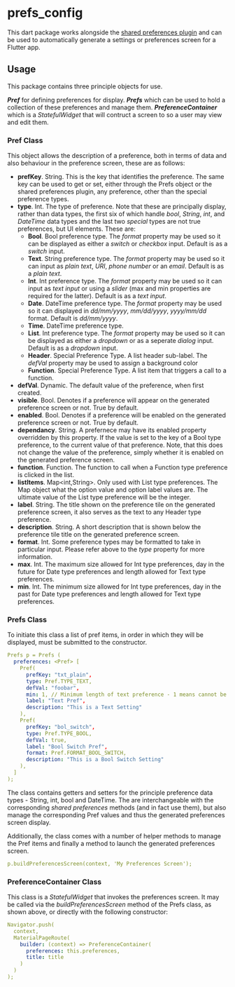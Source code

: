 # prefs_config
This dart package works alongside the [shared preferences plugin](https://pub.dartlang.org/packages/shared_preferences) and can be used to automatically generate a settings or preferences screen for a Flutter app.

<!--## Getting Started-->
<!--In your flutter project add the dependency:-->
<!--```yml-->
<!--dependencies:-->
  <!--...-->
  <!--prefs_config: ^0.8.0-->
<!--```-->
<!--You can install the package depending on your IDE or from the command line:-->
<!--```yml-->
<!--$ flutter packages get-->
<!--```-->
<!--To import it to your Dart code:-->
<!--```yml-->
<!--import 'package:prefs_config/prefs_config.dart';-->
<!--```-->
<!--For help getting started with Flutter, view the online-->
<!--[documentation](https://flutter.io/).-->

## Usage

This package contains three principle objects for use.

***Pref*** for defining preferences for display. ***Prefs*** which can be used to hold a collection of these preferences and manage them. ***PreferenceContainer*** which is a _StatefulWidget_ that will contruct a screen to so a user may view and edit them.

### Pref Class
This object allows the description of a preference, both in terms of data and also behaviour in the preference screen, these are as follows:

* **prefKey**. String. This is the key that identifies the preference. The same key can be used to get or set, either through the Prefs object or the shared preferences plugin, any preference, other than the special preference types.
* **type**. Int. The type of preference. Note that these are principally display, rather than data types, the first six of which handle _bool_, _String_, _int_, and _DateTime_ data types and the last two _special_ types are not true preferences, but UI elements. These are:
   * **Bool**. Bool preference type. The _format_ property may be used so it can be displayed as either a _switch_ or _checkbox_ input. Default is as a _switch_ input.
   * **Text**. String preference type. The _format_ property may be used so it can input as _plain text_, _URI_, _phone number_ or an _email_. Default is as a _plain text_.
   * **Int**. Int preference type. The _format_ property may be used so it can input as _text input_ or using a _slider_ (max and min properties are required for the latter). Default is as a _text input_.
   * **Date**. DateTime preference type. The _format_ property may be used so it can displayed in _dd/mm/yyyy_, _mm/dd/yyyy_, _yyyy/mm/dd_ format. Default is _dd/mm/yyyy_.
   * **Time**. DateTime preference type.
   * **List**. Int preference type. The _format_ property may be used so it can be displayed as either a _dropdown_ or as a seperate _dialog_ input. Default is as a _dropdown_ input.
   * **Header**. Special Preference Type. A list header sub-label. The _defVal_ property may be used to assign a background color
   * **Function**. Special Preference Type. A list item that triggers a call to a function.
* **defVal**. Dynamic. The default value of the preference, when first created.
* **visible**. Bool. Denotes if a preference will appear on the generated preference screen or not. True by default.
* **enabled**. Bool. Denotes if a preference will be enabled on the generated preference screen or not. True by default.
* **dependancy**. String. A prefernece may have its enabled property overridden by this property. If the value is set to the key of a Bool type preference, to the current value of that preference. Note, that this does not change the value of the preference, simply whether it is enabled on the generated preference screen.
* **function**. Function. The function to call when a Function type preference is clicked in the list.
* **listItems**. Map<int,String>. Only used with List type preferences. The Map object what the option value and option label values are. The ultimate value of the List type preference will be the integer.
* **label**. String. The title shown on the preference tile on the generated preference screen, it also serves as the text to any Header type preference.
* **description**. String. A short description that is shown below the preference tile title on the generated preference screen.
* **format**. Int. Some preference types may be formatted to take in particular input. Please refer above to the _type_ property for more information.
* **max**. Int. The maximum size allowed for Int type preferences, day in the future for Date type preferences and length allowed for Text type preferences.
* **min**. Int. The minimum size allowed for Int type preferences, day in the past for Date type preferences and length allowed for Text type preferences.

### Prefs Class

To initiate this class a list of pref items, in order in which they will be displayed, must be submitted to the constructor.

```yml
Prefs p = Prefs (
  preferences: <Pref> [
    Pref(
      prefKey: "txt_plain",
      type: Pref.TYPE_TEXT,
      defVal: "foobar",
      min: 1, // Minimum length of text preference - 1 means cannot be empty.
      label: "Text Pref",
      description: "This is a Text Setting"
    ),
    Pref(
      prefKey: "bol_switch",
      type: Pref.TYPE_BOOL,
      defVal: true,
      label: "Bool Switch Pref",
      format: Pref.FORMAT_BOOL_SWITCH,
      description: "This is a Bool Switch Setting"
    ),
  ]
);
```
The class contains getters and setters for the principle preference data types - String, int, bool and DateTime. The are interchangeable with the corresponding _shared preferences_ methods (and in fact use them), but also manage the corresponding Pref values and thus the generated preferences screen display.

Additionally, the class comes with a number of helper methods to manage the Pref items and finally a method to launch the generated preferences screen.

```yml
p.buildPreferencesScreen(context, 'My Preferences Screen');
```

### PreferenceContainer Class
This class is a _StatefulWidget_ that invokes the preferences screen. It may be called via the _buildPreferencesScreen_ method of the Prefs class, as shown above, or directly with the following constructor:
```yml
Navigator.push(
  context,
  MaterialPageRoute(
    builder: (context) => PreferenceContainer(
      preferences: this.preferences,
      title: title
    )
  )
);
```
